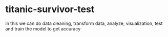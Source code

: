 # titanic-survivor-test
in this we can do data cleaning, transform data, analyze, visualization, test and train the model to get accuracy
